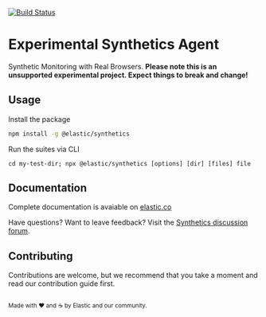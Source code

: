 [![Build Status](https://apm-ci.elastic.co/job/apm-agent-rum/job/elastic-synthetics/job/master/badge/icon)](https://apm-ci.elastic.co/job/apm-agent-rum/job/elastic-synthetics/job/master/)
# Experimental Synthetics Agent

Synthetic Monitoring with Real Browsers.
**Please note this is an unsupported experimental project. Expect things to break and change!**

## Usage

Install the package

```sh
npm install -g @elastic/synthetics
```

Run the suites via CLI

```
cd my-test-dir; npx @elastic/synthetics [options] [dir] [files] file
```

## Documentation

Complete documentation is avaiable on [elastic.co](https://www.elastic.co/guide/en/observability/current/synthetic-monitoring.html)

Have questions? Want to leave feedback? Visit the [Synthetics discussion
forum](https://discuss.elastic.co/tags/c/observability/uptime/75/synthetics).

## Contributing

Contributions are welcome, but we recommend that you take a moment and read our contribution guide first.

<sup><br>Made with ♥️ and ☕️ by Elastic and our community.</sup>
